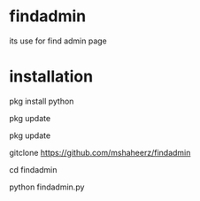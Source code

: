# findadmin
its use for find admin page


# installation
pkg install python

pkg update

pkg update

gitclone https://github.com/mshaheerz/findadmin

cd findadmin

python findadmin.py

